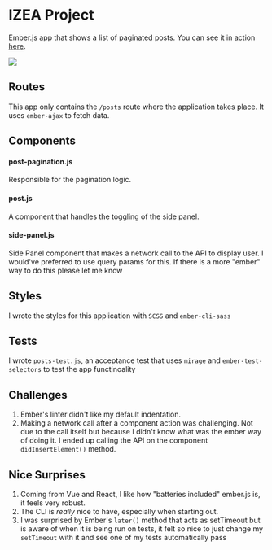 # IZEA Project

Ember.js app that shows a list of paginated posts. You can see it in action [here](http://jean-izea.surge.sh/posts).

![](https://res.cloudinary.com/dub9ykyuq/image/upload/v1562073646/2019-07-02_09.19.45_j4np4k.gif)

## Routes

This app only contains the `/posts` route where the application takes place. It uses `ember-ajax` to fetch data.

## Components

#### post-pagination.js
Responsible for the pagination logic.

#### post.js
A component that handles the toggling of the side panel.

#### side-panel.js
Side Panel component that makes a network call to the API to display user. I would've preferred to use query params for this. If there is a more "ember" way to do this please let me know

## Styles
I wrote the styles for this application with `SCSS` and `ember-cli-sass`

## Tests
I wrote `posts-test.js`, an acceptance test that uses `mirage` and `ember-test-selectors` to test the app functinoality

## Challenges

1. Ember's linter didn't like my default indentation.
2. Making a network call after a component action was challenging. Not due to the call itself but because I didn't know what was the ember way of doing it. I ended up calling the API on the component `didInsertElement()` method.

## Nice Surprises

1. Coming from Vue and React, I like how "batteries included" ember.js is, it feels very robust.
2. The CLI is _really_ nice to have, especially when starting out.
3. I was surprised by Ember's `later()` method that acts as setTimeout but is aware of when it is being run on tests, it felt so nice to just change my `setTimeout` with it and see one of my tests automatically pass
